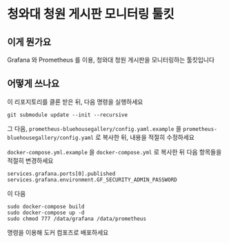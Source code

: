 # 청와대 청원 게시판 모니터링 툴킷
## 이게 뭔가요
Grafana 와 Prometheus 를 이용, 청와대 청원 게시판을 모니터링하는 툴킷입니다

## 어떻게 쓰나요
이 리포지토리를 클론 받은 뒤, 다음 명령을 실행하세요

```
git submodule update --init --recursive
```

그 다음, `prometheus-bluehousegallery/config.yaml.example` 을 `prometheus-bluehousegallery/config.yaml` 로 복사한 뒤, 내용을 적절히 수정하세요

`docker-compose.yml.example` 을 `docker-compose.yml` 로 복사한 뒤 다음 항목들을 적절히 변경하세요

```
services.grafana.ports[0].published
services.grafana.environment.GF_SECURITY_ADMIN_PASSWORD
```

이 다음

```
sudo docker-compose build
sudo docker-compose up -d
sudo chmod 777 /data/grafana /data/prometheus
```

명령을 이용해 도커 컴포즈로 배포하세요
